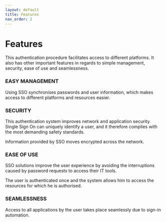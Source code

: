 ```yaml
---
layout: default
title: Features
nav_order: 2
---
```


Features
===

This authentication procedure facilitates access to different platforms. It also has other important features in regards to simple management, security, ease of use and seamlessness.

### EASY MANAGEMENT 
Using SSO synchronises passwords and user information, which makes access to different platforms and resources easier.

### SECURITY 
This authentication system improves network and application security. Single Sign On can uniquely identify a user, and it therefore complies with the most demanding safety standards.

Information provided by SSO moves encrypted across the network.

### EASE OF USE 
SSO solutions improve the user experience by avoiding the interruptions caused by password requests to access their IT tools.

The user is authenticated once and the system allows him to access the resources for which he is authorised.

### SEAMLESSNESS 
Access to all applications by the user takes place seamlessly due to sign-in automation.
